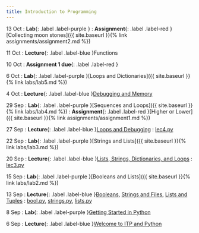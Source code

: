 ```yaml
---
title: Introduction to Programming
---
```


13 Oct
: **Lab**{: .label .label-purple }
: **Assignment**{: .label .label-red }[Collecting moon stones]({{ site.baseurl }}{% link assignments/assignment2.md %})

11 Oct
: **Lecture**{: .label .label-blue }Functions

10 Oct
: **Assignment 1 due**{: .label .label-red }

6 Oct
: **Lab**{: .label .label-purple }[Loops and Dictionaries]({{ site.baseurl }}{% link labs/lab5.md %})

4 Oct
: **Lecture**{: .label .label-blue }[Debugging and Memory](https://brightspace.universiteitleiden.nl/d2l/le/lessons/240322/topics/2652713)

29 Sep
: **Lab**{: .label .label-purple }[Sequences and Loops]({{ site.baseurl }}{% link labs/lab4.md %})
: **Assignment**{: .label .label-red }[Higher or Lower]({{ site.baseurl }}{% link assignments/assignment1.md %})

27 Sep
: **Lecture**{: .label .label-blue }[Loops and Debugging](https://brightspace.universiteitleiden.nl/d2l/le/lessons/240322/topics/2647943)
  : [lec4.py](https://brightspace.universiteitleiden.nl/d2l/le/lessons/240322/topics/2648330)

22 Sep
: **Lab**{: .label .label-purple }[Strings and Lists]({{ site.baseurl }}{% link labs/lab3.md %})

20 Sep
: **Lecture**{: .label .label-blue }[Lists, Strings, Dictionaries, and Loops](https://brightspace.universiteitleiden.nl/d2l/le/lessons/240322/topics/2639539)
  : [lec3.py](https://brightspace.universiteitleiden.nl/d2l/le/lessons/240322/topics/2643488)

15 Sep
: **Lab**{: .label .label-purple }[Booleans and Lists]({{ site.baseurl }}{% link labs/lab2.md %})

13 Sep
: **Lecture**{: .label .label-blue }[Booleans](https://brightspace.universiteitleiden.nl/d2l/le/lessons/240322/topics/2628793), [Strings and Files](https://brightspace.universiteitleiden.nl/d2l/le/lessons/240322/topics/2630976), [Lists and Tuples](https://brightspace.universiteitleiden.nl/d2l/le/lessons/240322/topics/2630977)
  : [bool.py](https://brightspace.universiteitleiden.nl/d2l/le/lessons/240322/topics/2632195), [strings.py](https://brightspace.universiteitleiden.nl/d2l/le/lessons/240322/topics/2632197), [lists.py](https://brightspace.universiteitleiden.nl/d2l/le/lessons/240322/topics/2632196)

8 Sep
: **Lab**{: .label .label-purple }[Getting Started in Python](https://brightspace.universiteitleiden.nl/d2l/le/lessons/240322/topics/2619461)

6 Sep
: **Lecture**{: .label .label-blue }[Welcome to ITP and Python](https://brightspace.universiteitleiden.nl/d2l/le/lessons/240322/topics/2616960)
